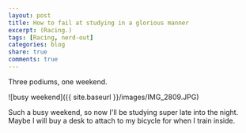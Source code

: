 ```yaml
---
layout: post
title: How to fail at studying in a glorious manner
excerpt: (Racing.)
tags: [Racing, nerd-out]
categories: blog
share: true
comments: true
---
```


Three podiums, one weekend.

![busy weekend]({{ site.baseurl }}/images/IMG_2809.JPG)

Such a busy weekend, so now I'll be studying super late into the night. Maybe I will buy a desk to attach to my bicycle for when I train inside.
